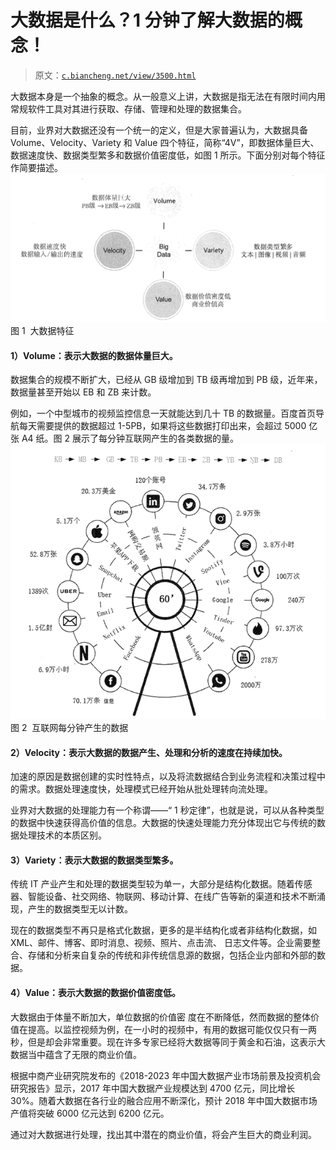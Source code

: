 # 大数据是什么？1 分钟了解大数据的概念！

> 原文：[`c.biancheng.net/view/3500.html`](http://c.biancheng.net/view/3500.html)

大数据本身是一个抽象的概念。从一般意义上讲，大数据是指无法在有限时间内用常规软件工具对其进行获取、存储、管理和处理的数据集合。

目前，业界对大数据还没有一个统一的定义，但是大家普遍认为，大数据具备 Volume、Velocity、Variety 和 Value 四个特征，简称“4V”，即数据体量巨大、数据速度快、数据类型繁多和数据价值密度低，如图 1 所示。下面分别对每个特征作简要描述。
![大数据特征](img/cfdd0188299ae1abcaad5ae3b66c46e2.png)
图 1  大数据特征

#### 1）Volume：表示大数据的数据体量巨大。

数据集合的规模不断扩大，已经从 GB 级增加到 TB 级再增加到 PB 级，近年来，数据量甚至开始以 EB 和 ZB 来计数。

例如，一个中型城市的视频监控信息一天就能达到几十 TB 的数据量。百度首页导航每天需要提供的数据超过 1-5PB，如果将这些数据打印出来，会超过 5000 亿张 A4 纸。图 2 展示了每分钟互联网产生的各类数据的量。
![互联网每分钟产生的数据](img/7f50cce49e161c50709e3039e02bc9a0.png)
图 2  互联网每分钟产生的数据

#### 2）Velocity：表示大数据的数据产生、处理和分析的速度在持续加快。

加速的原因是数据创建的实时性特点，以及将流数据结合到业务流程和决策过程中的需求。数据处理速度快，处理模式已经开始从批处理转向流处理。

业界对大数据的处理能力有一个称谓——“ 1 秒定律”，也就是说，可以从各种类型的数据中快速获得高价值的信息。大数据的快速处理能力充分体现出它与传统的数据处理技术的本质区别。

#### 3）Variety：表示大数据的数据类型繁多。

传统 IT 产业产生和处理的数据类型较为单一，大部分是结构化数据。随着传感器、智能设备、社交网络、物联网、移动计算、在线广告等新的渠道和技术不断涌现，产生的数据类型无以计数。

现在的数据类型不再只是格式化数据，更多的是半结构化或者非结构化数据，如 XML、邮件、博客、即时消息、视频、照片、点击流、 日志文件等。企业需要整合、存储和分析来自复杂的传统和非传统信息源的数据，包括企业内部和外部的数据。

#### 4）Value：表示大数据的数据价值密度低。

大数据由于体量不断加大，单位数据的价值密 度在不断降低，然而数据的整体价值在提高。以监控视频为例，在一小时的视频中，有用的数据可能仅仅只有一两秒，但是却会非常重要。现在许多专家已经将大数据等同于黄金和石油，这表示大数据当中蕴含了无限的商业价值。

根据中商产业研究院发布的《2018-2023 年中国大数据产业市场前景及投资机会研究报告》显示，2017 年中国大数据产业规模达到 4700 亿元，同比增长 30%。随着大数据在各行业的融合应用不断深化，预计 2018 年中国大数据市场产值将突破 6000 亿元达到 6200 亿元。

通过对大数据进行处理，找出其中潜在的商业价值，将会产生巨大的商业利润。